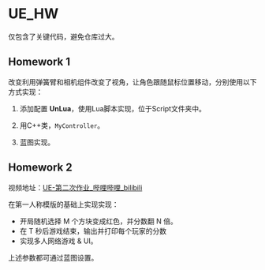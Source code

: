 # UE_HW
仅包含了关键代码，避免仓库过大。
## Homework 1

改变利用弹簧臂和相机组件改变了视角，让角色跟随鼠标位置移动，分别使用以下方式实现：

1. 添加配置 **UnLua**，使用Lua脚本实现，位于Script文件夹中。

2. 用C++类，`MyController`。
3. 蓝图实现。

## Homework 2

视频地址：[UE-第二次作业_哔哩哔哩_bilibili](https://www.bilibili.com/video/BV1nPzqYVEdM/?vd_source=69b4485adcb7b0d8d2c1f9e475b82e1e)

在第一人称模版的基础上实现实现：

- 开局随机选择 M 个方块变成红色，并分数翻 N 倍。
- 在 T 秒后游戏结束，输出并打印每个玩家的分数
- 实现多人网络游戏 & UI。

上述参数都可通过蓝图设置。
